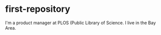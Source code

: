 first-repository
================
I'm a product manager at PLOS (Public Library of Science. I live in the Bay Area.
